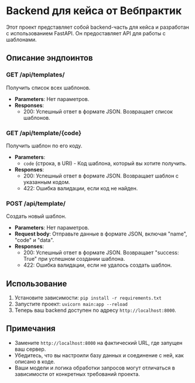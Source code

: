 # Backend для кейса от Вебпрактик

Этот проект представляет собой backend-часть для кейса и разработан с использованием FastAPI. Он предоставляет API для работы с шаблонами.

## Описание эндпоинтов

### GET /api/templates/
Получить список всех шаблонов.

- **Parameters**: Нет параметров.
- **Responses**:
  - 200: Успешный ответ в формате JSON. Возвращает список шаблонов.

### GET /api/template/{code}
Получить шаблон по его коду.

- **Parameters**:
  - `code` (строка, в URI) - Код шаблона, который вы хотите получить.
- **Responses**:
  - 200: Успешный ответ в формате JSON. Возвращает шаблон с указанным кодом.
  - 422: Ошибка валидации, если код не найден.

### POST /api/template/
Создать новый шаблон.

- **Parameters**: Нет параметров.
- **Request body**: Отправьте данные в формате JSON, включая "name", "code" и "data".
- **Responses**:
  - 200: Успешный ответ в формате JSON. Возвращает "success: True" при успешном создании шаблона.
  - 422: Ошибка валидации, если не удалось создать шаблон.

## Использование

1. Установите зависимости: `pip install -r requirements.txt`
2. Запустите проект: `uvicorn main:app --reload`
3. Теперь ваш backend доступен по адресу `http://localhost:8000`.

## Примечания

- Замените `http://localhost:8000` на фактический URL, где запущен ваш сервер.
- Убедитесь, что вы настроили базу данных и соединение с ней, как описано в коде.
- Ваши модели и логика обработки запросов могут отличаться в зависимости от конкретных требований проекта.

